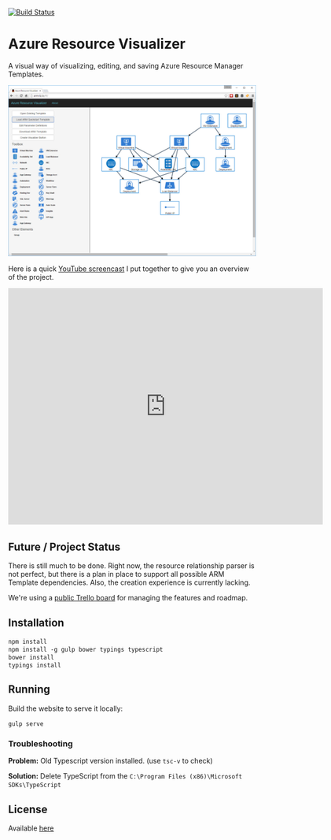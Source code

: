 [![Build Status](https://travis-ci.org/ytechie/AzureResourceVisualizer.svg?branch=master)](https://travis-ci.org/ytechie/AzureResourceVisualizer)

# Azure Resource Visualizer

A visual way of visualizing, editing, and saving Azure Resource Manager Templates.

![Azure Resource Manager Diagram](arm-diagram.jpg)

Here is a quick [YouTube screencast](https://www.youtube.com/watch?v=5xP1-IrtNMU) I put together to give you an overview of the project.

<iframe width="640" height="480" src="https://www.youtube.com/embed/5xP1-IrtNMU?rel=0" frameborder="0" allowfullscreen></iframe>

## Future / Project Status

There is still much to be done. Right now, the resource relationship parser is not perfect, but there is a plan in place to support all possible ARM Template dependencies. Also, the creation experience is currently lacking.

We're using a [public Trello board](https://trello.com/b/41RiUCGs/azure-resource-visualizer) for managing the features and roadmap.

## Installation

	npm install
	npm install -g gulp bower typings typescript
	bower install
	typings install

## Running

Build the website to serve it locally:

	gulp serve

### Troubleshooting

**Problem:** Old Typescript version installed. (use `tsc-v` to check)

**Solution:** Delete TypeScript from the `C:\Program Files (x86)\Microsoft SDKs\TypeScript`

## License

Available [here](https://github.com/ytechie/AzureResourceVisualizer/blob/master/LICENSE)
